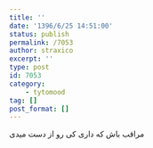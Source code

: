 ```yaml
---
title: ''
date: '1396/6/25 14:51:00'
status: publish
permalink: /7053
author: straxico
excerpt: ''
type: post
id: 7053
category:
    - tytomood
tag: []
post_format: []
---
```

مراقب باش که داری کی رو از دست میدی